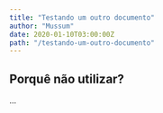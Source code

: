 ```yaml
---
title: "Testando um outro documento"
author: "Mussum"
date: 2020-01-10T03:00:00Z
path: "/testando-um-outro-documento"
---
```


## Porquê não utilizar?

...